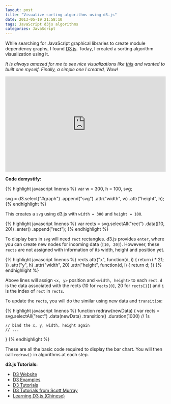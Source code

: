 ```yaml
---
layout: post
title: "Visualize sorting algorithms using d3.js"
date: 2013-05-19 21:58:10
tags: JavaScript d3js algorithms
categories: JavaScript
---
```


While searching for JavaScript graphical libraries to create module dependency graphs, I found [D3.js](http://d3js.org/). Today, I created a sorting algorithm visualization using it.

*It is always amazed for me to see nice visualizations like [this](http://www.sorting-algorithms.com/) and wanted to built one myself. Finally, a simple one I created, Wow!*

<iframe width="100%" height="300" src="http://jsfiddle.net/mifeng/W7K7F/embedded/result,js/" allowfullscreen="allowfullscreen" frameborder="0">demo</iframe>

**Code demystify:**

{% highlight javascript linenos %}
var w = 300, h = 100, svg;

svg = d3.select("#graph")
        .append("svg")
        .attr("width", w)
        .attr("height", h);
{% endhighlight %}

This creates a `svg` using d3.js with `width = 300` and `height = 100`.

{% highlight javascript linenos %}
var rects = svg.selectAll("rect")
               .data([10, 20])
               .enter()
               .append("rect");
{% endhighlight %}

To display bars in `svg` will need `rect` rectangles. d3.js provides `enter`, where you can create new nodes for incoming data (`[10, 20]`). Howeveer, these `rects` are not assigned with information of its width, height and position yet.

{% highlight javascript linenos %}
rects.attr("x", function(d, i) { return i * 21; })
     .attr("y", h)
     .attr("width", 20)
     .attr("height", function(d, i) { return d; })
{% endhighlight %}

Above lines will assign `<x, y>` position and `<width, height>` to each `rect`. `d` is the data associated with the rects (10 for `rects[0]`, 20 for `rects[1]`) and `i` is the index of `rect` in `rects`.

To update the `rects`, you will do the similar using new data and `transition`:

{% highlight javascript linenos %}
function redraw(newData) {
    var rects = svg.selectAll("rect")
                   .data(newData)
                   .transition()
                   .duration(1000) // 1s

    // bind the x, y, width, height again
    // ...
}
{% endhighlight %}

These are all the basic code required to display the bar chart. You will then call `redraw()` in algorithms at each step.

**d3.js Tutorials:**

- [D3 Website](http://d3js.org/)
- [D3 Examples](https://github.com/mbostock/d3/wiki/Gallery)
- [D3 Tutorials](https://github.com/mbostock/d3/wiki/Tutorials)
- [D3 Tutorials from Scott Murray](http://alignedleft.com/tutorials/)
- [Learning D3.js (Chinese)](http://www.civn.cn/p/tag/learning_d3)
